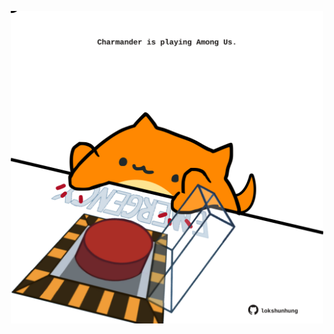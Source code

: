 <!-- built at 20/12/2021, 20:02:45 UTC -->
<p align="center">
  <img width="500" height="500" src="./ReadmeImage.svg">
</p>

